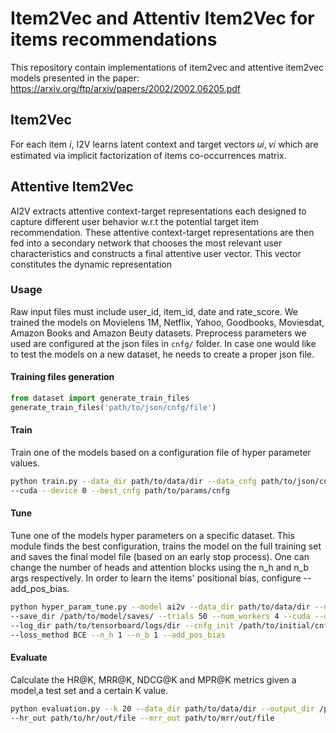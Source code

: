 # Item2Vec and Attentiv Item2Vec for items recommendations

This repository contain implementations of item2vec and attentive item2vec models presented in the paper:
https://arxiv.org/ftp/arxiv/papers/2002/2002.06205.pdf

## Item2Vec
For each item 𝑖, I2V learns latent context and target vectors 𝑢𝑖, 𝑣𝑖 which are estimated via implicit 
factorization of items co-occurrences matrix.

## Attentive Item2Vec
AI2V extracts attentive context-target representations each
designed to capture different user behavior w.r.t the potential
target item recommendation. These attentive context-target
representations are then fed into a secondary network that
chooses the most relevant user characteristics and constructs
a final attentive user vector. This vector constitutes the
dynamic representation 

### Usage
Raw input files must include user_id, item_id, date and rate_score. We trained the models on Movielens 1M,
Netflix, Yahoo, Goodbooks, Moviesdat, Amazon Books and Amazon Beuty datasets. Preprocess parameters we used are
configured at the json files in ```cnfg/``` folder. In case one would like to test the models on a new dataset, 
he needs to create a proper json file.
#### Training files generation
```python
from dataset import generate_train_files
generate_train_files('path/to/json/cnfg/file')
```
#### Train
Train one of the models based on a configuration file of hyper parameter values.
```bash
python train.py --data_dir path/to/data/dir --data_cnfg path/to/json/cnfg --save_dir /path/to/model/saves/ \
--cuda --device 0 --best_cnfg path/to/params/cnfg

```
#### Tune
Tune one of the models hyper parameters on a specific dataset. This module finds the best configuration,
trains the model on the full training set and saves the final model file (based on an early stop process).
One can change the number of heads and attention blocks using the n_h and n_b args respectively. In order
to learn the items' positional bias, configure --add_pos_bias. 
```bash
python hyper_param_tune.py --model ai2v --data_dir path/to/data/dir --data_cnfg path/to/json/cnfg \
--save_dir /path/to/model/saves/ --trials 50 --num_workers 4 --cuda --device 0  \
--log_dir path/to/tensorboard/logs/dir --cnfg_init /path/to/initial/cnfg --cnfg_out path/to/best/cnfg/save \
--loss_method BCE --n_h 1 --n_b 1 --add_pos_bias
```
#### Evaluate
Calculate the HR@K, MRR@K, NDCG@K and MPR@K metrics given a model,a test set and a certain K value.
```bash
python evaluation.py --k 20 --data_dir path/to/data/dir --output_dir /path/to/model/saves/ \
--hr_out path/to/hr/out/file --mrr_out path/to/mrr/out/file
```